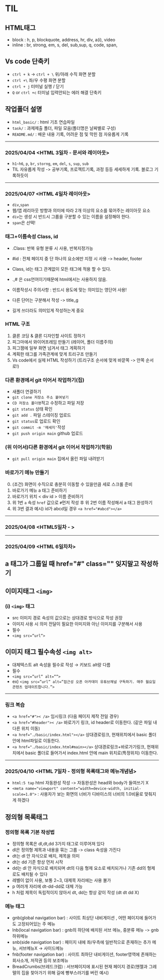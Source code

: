 # TIL
## HTML태그
* block : h, p, blockquote, address, hr, div, a(i), video
* inline : br, strong, em, s, del, sub,sup, q, code, span, 
## Vs code 단축키
* `ctrl + k` -> `ctrl + \` 위/아래 수직 화면 분할
* `ctrl +\` 좌/우 수평 화면 분할
* `ctrl + j` 터미널 실행 / 닫기
* `Q` or `ctrl +c` 터미널 입력안되는 에러 해결 단축키
## 작업폴더 설명
* `html_basic/` : html 기초 연습파일
* `task/` : 과제제출 폴더, 파일 모음(폴더명은 날짜별로 구성)
* `README.md/` : 배운 내용 기록, 어려운 점 및 막힌 점 자유롭게 기록
----
### 2025/04/04 <HTML 3일차 - 문서와 레이아웃>
* `h1~h6`, `p`, `br`, `storng`, `em`, `del`, `s`, `sup`, `sub`
* TIL 자유롭게 작성 -> 공부기록, 프로젝트기록, 과정 등등 세세하게 기록. 블로그 기록하듯이 
----
### 2025/04/07 <HTML 4일차 레이아웃>
* `div`,`span`
* 웹/앱 레리아웃 방향과 의미에 따라 2개 이상의 요소를 묶어주는 레이아웃 요소
* `div`는 생성 시 반드시 그룹을 구분할 수 있는 이름을 설정해야 한다.
* `span`은 선택!

### 태그+이름속성 Class, id
* .Class: 반복 유형 분류 시 사용, 반복지정가능
* #id : 전체 페이지 중 단 하나의 요소에만 지정 시 사용 -> header, footer
* Class, id는 태그 관계없이 모든 태그에 적용 할 수 있다.
* .,# 은 css언어이기때문에 html에서는 사용하지 않음.

* 이름작성시 주의사항 : 반드시 용도에 맞는 의미있는 영단어 사용!
* 다른 단어는 구분해서 작성 -> title_g
* 길게 쓰더라도 의미있게 작성하는게 중요

### HTML 구조
1. 클론 코딩 & 클론 디자인할 사이트 정하기
2. 피그마에서 와이어프레임 만들기 (레이어, 폴더 이름주의)
3. 피그잼에 일부 화면 넘겨서 태그 게획하기
4. 계획한 태그를 가족관계에 맞게 트리구조 만들기
5. Vs code에서 실제 HTML 작성하기 (트리구조 순서에 맞게 바깥쪽 -> 안쪽 순서로!)

### 다른 환경에서 git 이어서 작업하기(집)
* 새폴더 연결하기
* `git clone 저장소 주소 붙여넣기`
* `CD 저장소 폴더명`적고 수정하고 파일 저장
* `git status` 상태 확인
* `git add .` 파일 스테이징 업로드
* `git status`로 업로드 확인
* `git commit -m '메세지'`작성
* `git push origin main` github 업로드
### (위 이어서)다른 환경에서 git 이어서 작업하기(학원)
* `git pull origin main` 집에서 올린 파일 내려받기

### 바로가기 메뉴 만들기
0. (조건) 화면이 수직으로 충분히 이동할 수 있을만큼 세로 스크롤 준비
1. 바로가기 메뉴 a 태그 준비하기
2. 바로가기 위치 < div id > 이름 준비하기
3. 위 1번 `a` 속성 `href` 값으로 `#`먼저 작성 후 위 2번 이름 작성해서  a 태그 완성하기
4. 위 3번 결과 예시) id가 abcd일 경우 `<a href="#abcd"></a>`
-----
### 2025/04/08 <HTML5일차 - >
----
### 2025/04/09 <HTML 6일차차>
## a 태그가 그룹일 때 href="#" class="" 잊지말고 작성하기
## 이미지태그 `<img>`
### (i) `<img>` 태그
* src 이미지 경로 속성의 값으로는 상대경로 방식으로 작성 권장
* 이미지 사용 시 의미 전달이 필요한 이미지와 아닌 이미지를 구분해서 사용
* 필수
* `<img src=”url”>`
## 이미지 태그 필수속성  `<img alt>`
* 대체텍스트 alt 속성을 필수로 작성 → 키보드 alt랑 다름
* 필수
* `<img src=”url” alt=””>`
* ex) `<img src=”url” alt=”접근성 오픈 아카데미 유튜브채널 구독하기. 매주 월요일 콘텐츠 업데이트합니다.”>`
----
### 링크 복습
* `<a href="#">< /a>` 임시링크 (다음 페이지 제작 전일 경우)
* `<a href="#header">< /a>` 바로가기 링크, id header로 이동한다. (같은 파일 내 다른 위치 이동)
* `<a href="./basic/index.html"></a>` 상대경로링크, 현재위치에서  basic 폴더 안에 html파일로 이동한다.
* `<a href="./basic/index.html#main></a>` 상대경로링크+바로가기링크, 현재위치에서 basic 폴더로 들어가서 index.html 안에 main 위치로(특정위치) 이동한다.
----
### 2025/04/10 <HTML 7일차 - 정의형 목록태그와 메뉴개념념>
* `html:5 tap` html 자동완성 작성
   -> 자동완성은 head와 body가 들여쓰기 X
* `<meta name="viewport" content="width=device-width, initial-scale=1.0">`
   : 사용자가 보는 화면의 너비가 디바이스의 너비의 1.0비율로 맞춰지게 하겠다
## 정의형 목록태그
### 정의형 목록 기본 작성법
* 정의형 목록은 dl,dt,dd 3가지 태그로 이루어져 있다
* dl은 정의형 제목과 내용을 묶는 그룹 -> class 속성을 가진다
* dt는 dl 안 자식으로 배치, 제목을 의미
* dt는 dd 기준 항상 먼저 시작
* dd는 dl 안 자식으로 배치되며 dt의 다음 형제 요소로 배치되거나 기존 dd의 형제로도 배치될 수 있다
* 레벨이 없이 사용, 보통 2~3, 대제목 자리에는 사용 불가
* p 여러개 자리에 dt-dd-dd로 대체 가능
* h 처럼 제목이 독립적이지 않아서 dt, dd는 항상 같이 작성 (dt dt dd X)
### 메뉴 태그
* gnb(global navigation bar)
: 사이트 최상단 내비게이션 , 어떤 페이지에 들어가도 고정되어있는 주 메뉴
* lnb(local navigation bar)
: gnb의 하단에 배치된 서브 메뉴, 중분류 메뉴 -> gnb 하위메뉴
* snb(side navigation bar)
: 페이지 내에 좌/우측에 일반적으로 존재하는 추가 메뉴, 서브메뉴X -> 사이드메뉴
* fnb(footer navigation bar)
: 사이트 최하단 내비게이션, footer영역에 존재하는 회사소개, 저작권 등의 보조메뉴 
* BreadCrumbs(브레드크럼)
: 서브페이지에 표시된 현재 페이지 경로(헨젤과 그레텔의 집을 찾아가기 위해 길에 빵부스러기를 버린 예시)